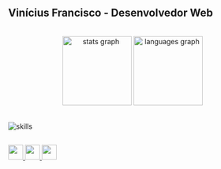 ## Vinícius Francisco - Desenvolvedor Web

<br>

<div align="center">
  <img src="https://github-readme-stats.vercel.app/api?username=vsantos1711&show_icons=true&theme=midnight-purple&include_all_commits=true&count_private=true" height="140" alt="stats graph"  />
  <img src="https://github-readme-stats.vercel.app/api/top-langs/?username=vsantos1711&layout=compact&langs_count=168&theme=midnight-purple&card_width=400" height="140" alt="languages graph"  />
</div>

<br>

![skills](https://skillicons.dev/icons?i=typescript,react,nextjs,nodejs,nestjs)

  
  ##
 
<div>
  <a href="mailto:vsantos067100@gmail.com">
    <img src="https://img.shields.io/badge/Gmail-D14836?style=for-the-badge&logo=gmail&logoColor=white" height="30" target="_blank">
  </a>
  <a href="https://www.instagram.com/vnz.oz/">
    <img src="https://img.shields.io/badge/Instagram-E4405F?style=for-the-badge&logo=instagram&logoColor=white" height="30" target="_blank">
  </a>
  <a href="https://www.linkedin.com/in/vsantos1711/">
    <img src="https://img.shields.io/badge/LinkedIn-0077B5?style=for-the-badge&logo=linkedin&logoColor=white" height="30" target="_blank">
  </a> 
</div>


